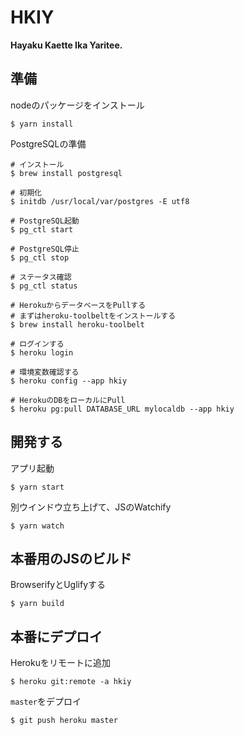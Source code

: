 # HKIY

**Hayaku Kaette Ika Yaritee.**

## 準備
nodeのパッケージをインストール

```
$ yarn install
```

PostgreSQLの準備
```
# インストール
$ brew install postgresql

# 初期化
$ initdb /usr/local/var/postgres -E utf8

# PostgreSQL起動
$ pg_ctl start

# PostgreSQL停止
$ pg_ctl stop

# ステータス確認
$ pg_ctl status

# HerokuからデータベースをPullする
# まずはheroku-toolbeltをインストールする
$ brew install heroku-toolbelt

# ログインする
$ heroku login

# 環境変数確認する
$ heroku config --app hkiy

# HerokuのDBをローカルにPull
$ heroku pg:pull DATABASE_URL mylocaldb --app hkiy
```

## 開発する
アプリ起動
```
$ yarn start
```

別ウインドウ立ち上げて、JSのWatchify
```
$ yarn watch
```

## 本番用のJSのビルド
BrowserifyとUglifyする
```
$ yarn build
```

## 本番にデプロイ
Herokuをリモートに追加
```
$ heroku git:remote -a hkiy
```

`master`をデプロイ
```
$ git push heroku master
```